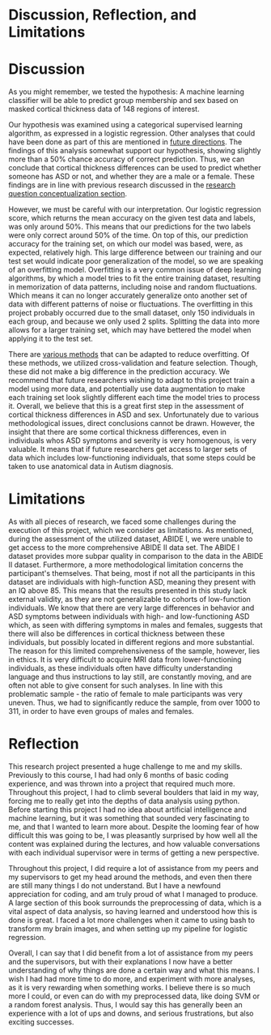 # Discussion, Reflection, and Limitations


# Discussion
As you might remember, we tested the hypothesis: A machine learning classifier will be able to predict group membership and sex based on masked cortical thickness data of 148 regions of interest.

Our hypothesis was examined using a categorical supervised learning algorithm, as expressed in a logistic regression. Other analyses that could have been done as part of this are mentioned in [future directions](https://gretivan.github.io/Neurocognitive_Psychology/general_information/Data_analysis.html#future-directions). The findings of this analysis somewhat support our hypothesis, showing slightly more than a 50% chance accuracy of correct prediction. Thus, we can conclude that cortical thickness differences can be used to predict whether someone has ASD or not, and whether they are a male or a female. These findings are in line with previous research discussed in the [research question conceptualization section](https://gretivan.github.io/Neurocognitive_Psychology/general_information/literature.html). 

However, we must be careful with our interpretation. Our logistic regression score, which returns the mean accuracy on the given test data and labels, was only around 50%. This means that our predictions for the two labels were only correct around 50% of the time. On top of this, our prediction accuracy for the training set, on which our model was based, were, as expected, relatively high. This large difference between our training and our test set would indicate poor generalization of the model, so we are speaking of an overfitting model. Overfitting is a very common issue of deep learning algorithms, by which a model tries to fit the entire training dataset, resulting in memorization of data patterns, including noise and random fluctuations. Which means it can no longer accurately generalize onto another set of data with different patterns of noise or fluctuations. The overfitting in this project probably occurred due to the small dataset, only 150 individuals in each group, and because we only used 2 splits. Splitting the data into more allows for a larger training set, which may have bettered the model when applying it to the test set. 

There are [various methods](https://www.v7labs.com/blog/overfitting) that can be adapted to reduce overfitting. Of these methods, we utilized cross-validation and feature selection. Though, these did not make a big difference in the prediction accuracy. We recommend that future researchers wishing to adapt to this project train a model using more data, and potentially use data augmentation to make each training set look slightly different each time the model tries to process it. 
Overall, we believe that this is a great first step in the assessment of cortical thickness differences in ASD and sex. Unfortunately due to various methodological issues, direct conclusions cannot be drawn. However, the insight that there are some cortical thickness differences, even in individuals whos ASD symptoms and severity is very homogenous, is very valuable. It means that if future researchers get access to larger sets of data which includes low-functioning individuals, that some steps could be taken to use anatomical data in Autism diagnosis. 


# Limitations
As with all pieces of research, we faced some challenges during the execution of this project, which we consider as limitations. As mentioned, during the assessment of the utilized dataset, ABIDE I, we were unable to get access to the more comprehensive ABIDE II data set. The ABIDE I dataset provides more subpar quality in comparison to the data in the ABIDE II dataset. Furthermore, a more methodological limitation concerns the participant's themselves. That being, most if not all the participants in this dataset are individuals with high-function ASD, meaning they present with an IQ above 85. This means that the results presented in this study lack external validity, as they are not generalizable to cohorts of low-function individuals. We know that there are very large differences in behavior and ASD symptoms between individuals with high- and low-functioning ASD which, as seen with differing symptoms in males and females, suggests that there will also be differences in cortical thickness between these individuals, but possibly located in different regions and more substantial. The reason for this limited comprehensiveness of the sample, however, lies in ethics. It is very difficult to acquire MRI data from lower-functioning individuals, as these individuals often have difficulty understanding language and thus instructions to lay still, are constantly moving, and are often not able to give consent for such analyses. In line with this problematic sample - the ratio of female to male participants was very uneven. Thus, we had to significantly reduce the sample, from over 1000 to 311, in order to have even groups of males and females.


# Reflection
This research project presented a huge challenge to me and my skills. Previously to this course, I had had only 6 months of basic coding experience, and was thrown into a project that required much more. Throughout this project, I had to climb several boulders that laid in my way, forcing me to really get into the depths of data analysis using python. Before starting this project I had no idea about artificial intelligence and machine learning, but it was something that sounded very fascinating to me, and that I wanted to learn more about. Despite the looming fear of how difficult this was going to be, I was pleasantly surprised by how well all the content was explained during the lectures, and how valuable conversations with each individual supervisor were in terms of getting a new perspective. 


Throughout this project, I did require a lot of assistance from my peers and my supervisors to get my head around the methods, and even then there are still many things I do not understand. But I have a newfound appreciation for coding, and am truly proud of what I managed to produce. A large section of this book surrounds the preprocessing of data, which is a vital aspect of data analysis, so having learned and understood how this is done is great. I faced a lot more challenges when it came to using bash to transform my brain images, and when setting up my pipeline for logistic regression.


Overall, I can say that I did benefit from a lot of assistance from my peers and the supervisors, but with their explanations I now have a better understanding of why things are done a certain way and what this means. I wish I had had more time to do more, and experiment with more analyses, as it is very rewarding when something works. I believe there is so much more I could, or even can do with my preprocessed data, like doing SVM or a random forest analysis. Thus, I would say this has generally been an experience with a lot of ups and downs, and serious frustrations, but also exciting successes.

